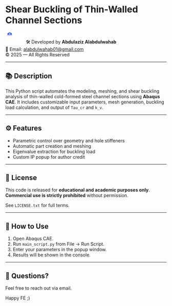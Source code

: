# Shear Buckling of Thin-Walled Channel Sections

![Logo](Logo.png)
🛠️ Developed by **Abdulaziz Alabdulwahab**  
📧 Email: alabdulwahab01@gmail.com  
© 2025 — All Rights Reserved

---

## 📚 Description

This Python script automates the modeling, meshing, and shear buckling analysis of thin-walled cold-formed steel channel sections using **Abaqus CAE**. It includes customizable input parameters, mesh generation, buckling load calculation, and output of `Tau_cr` and `k_v`.

---

## ⚙️ Features

- Parametric control over geometry and hole stiffeners
- Automatic part creation and meshing
- Eigenvalue extraction for buckling load
- Custom IP popup for author credit

---

## 📝 License

This code is released for **educational and academic purposes only**.  
**Commercial use is strictly prohibited** without permission.

See `LICENSE.txt` for full terms.

---

## 🧪 How to Use

1. Open Abaqus CAE.
2. Run `main_script.py` from File → Run Script.
3. Enter your parameters in the popup window.
4. Results will be shown in the console.

---

## 💬 Questions?

Feel free to reach out via email.

Happy FE ;)

